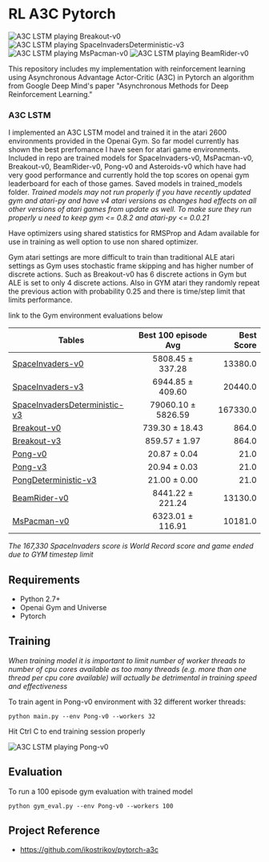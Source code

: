 # RL A3C Pytorch

![A3C LSTM playing Breakout-v0](https://github.com/dgriff777/rl_a3c_pytorch/blob/master/demo/Breakout.gif) ![A3C LSTM playing SpaceInvadersDeterministic-v3](https://github.com/dgriff777/rl_a3c_pytorch/blob/master/demo/SpaceInvaders.gif) ![A3C LSTM playing MsPacman-v0](https://github.com/dgriff777/rl_a3c_pytorch/blob/master/demo/MsPacman.gif) ![A3C LSTM\
 playing BeamRider-v0](https://github.com/dgriff777/rl_a3c_pytorch/blob/master/demo/BeamRider.gif)

This repository includes my implementation with reinforcement learning using Asynchronous Advantage Actor-Critic (A3C) in Pytorch an algorithm from Google Deep Mind's paper "Asynchronous Methods for Deep Reinforcement Learning."

### A3C LSTM

I implemented an A3C LSTM model and trained it in the atari 2600 environments provided in the Openai Gym. So far model currently has shown the best prerfomance I have seen for atari game environments.  Included in repo are trained models for SpaceInvaders-v0, MsPacman-v0, Breakout-v0, BeamRider-v0, Pong-v0 and Asteroids-v0 which have had very good performance and currently hold the top scores on openai gym leaderboard for each of those games. Saved models in trained_models folder. *Trained models may not run properly if you have recently updated gym and atari-py and have v4 atari versions as changes had effects on all other versions of atari games from update as well. To make sure they run properly u need to keep gym <= 0.8.2 and atari-py <= 0.0.21*

Have optimizers using shared statistics for RMSProp and Adam available for use in training as well option to use non shared optimizer.

Gym atari settings are more difficult to train than traditional ALE atari settings as Gym uses stochastic frame skipping and has higher number of discrete actions. Such as Breakout-v0 has 6 discrete actions in Gym but ALE is set to only 4 discrete actions. Also in GYM atari they randomly repeat the previous action with probability 0.25 and there is time/step limit that limits performance.

link to the Gym environment evaluations below


| Tables                                | Best 100 episode Avg  | Best Score  |
| ------------------------------------- |:---------------------:| -----------:|
| [SpaceInvaders-v0][1]                 | 5808.45 ± 337.28      |   13380.0   |
| [SpaceInvaders-v3][2]                 | 6944.85 ± 409.60      |   20440.0   |
| [SpaceInvadersDeterministic-v3][3]    | 79060.10 ± 5826.59    |  167330.0   | 
| [Breakout-v0][4]                      | 739.30 ± 18.43        |     864.0   |
| [Breakout-v3][5]                      | 859.57 ± 1.97         |     864.0   |
| [Pong-v0][6]                          | 20.87 ± 0.04          |      21.0   |
| [Pong-v3][7]                          | 20.94 ± 0.03          |      21.0   |
| [PongDeterministic-v3][8]             | 21.00 ± 0.00          |      21.0   |
| [BeamRider-v0][9]                     | 8441.22 ± 221.24      |   13130.0   |
| [MsPacman-v0][10]                     | 6323.01 ± 116.91      |   10181.0   |


[1]: https://gym.openai.com/evaluations/eval_K69ZjwAnSdOzN7lnUblqA#reproducibility
[2]: https://gym.openai.com/evaluations/eval_uutLMdoQ9qvlnlM01Ptkg#reproducibility
[3]: https://gym.openai.com/evaluations/eval_rZMtqVVuRe28zDIQDYGKSw#reproducibility
[4]: https://gym.openai.com/evaluations/eval_CyVPHgs0S22DiZsWXoPFw#reproducibility
[5]: https://gym.openai.com/evaluations/eval_X3ywdh8pTmWFw51ISjZvvQ#reproducibility
[6]: https://gym.openai.com/evaluations/eval_qZsD1qHORqCZWg7wPpmb0w#reproducibility
[7]: https://gym.openai.com/evaluations/eval_DOrPDl1DSImVBTjGeF9Mw
[8]: https://gym.openai.com/evaluations/eval_tM4E3BiQUOI14yMMa602A#reproducibility
[9]: https://gym.openai.com/evaluations/eval_pl5bvWR8Somu8PfFJzTryA#reproducibility
[10]: https://gym.openai.com/evaluations/eval_8Wwndzd8R62np8CxVQWEeg#reproducibility

*The 167,330 SpaceInvaders score is World Record score and game ended due to GYM timestep limit*

## Requirements

- Python 2.7+
- Openai Gym and Universe
- Pytorch

## Training
*When training model it is important to limit number of worker threads to number of cpu cores available as too many threads (e.g. more than one thread per cpu core available) will actually be detrimental in training speed and effectiveness*

To train agent in Pong-v0 environment with 32 different worker threads:

```
python main.py --env Pong-v0 --workers 32
```

Hit Ctrl C to end training session properly

![A3C LSTM playing Pong-v0](https://github.com/dgriff777/rl_a3c_pytorch/blob/master/demo/Pong.gif)

## Evaluation
To run a 100 episode gym evaluation with trained model
```
python gym_eval.py --env Pong-v0 --workers 100
```

## Project Reference

- https://github.com/ikostrikov/pytorch-a3c
